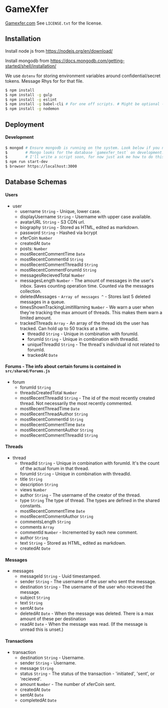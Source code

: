 # GameXfer
[Gamexfer.com](http://gamexfer.com)
See `LICENSE.txt` for the license.

## Installation

Install node js from https://nodejs.org/en/download/

Install mongodb from https://docs.mongodb.com/getting-started/shell/installation/

We use `dotenv` for storing environment variables around confidential/secret tokens. Message Rhys for for that file.

```bash
$ npm install
$ npm install -g gulp
$ npm install -g eslint
$ npm install -g babel-cli # For one off scripts. # Might be optional - I need to test.
$ npm install -g nodemon
```

## Deployment

#### Development

```bash
$ mongod # Ensure mongodb is running on the system. Look below if you need to create collections.
$        # Mongo looks for the database `gamexfer_test` on development.
$        # I'll write a script soon, for now just ask me how to do this.
$ npm run start-dev
$ browser https://localhost:3000
```

## Database Schemas

#### Users

- user
  - username `String` - Unique, lower case.
  - displayUsername `String` - Username with upper case available.
  - avatarURL `String` - S3 CDN url.
  - biography `String` - Stored as HTML, edited as markdown.
  - password `String` - Hashed via bcrypt
  - xferCoin `Number`
  - createdAt `Date`
  - posts: `Number`
  - mostRecentCommentTime `Date`
  - mostRecentCommentId `String`
  - mostRecentCommentThreadId `String`
  - mostRecentCommentForumId `String`
  - messagesRecievedTotal `Number`
  - messagesLength `Number` - The amount of messages in the user's inbox. Saves counting operation time. Counted via the messages collection.
  - deletedMessages - `Array of messages ^` - Stores last 5 deleted messages in a queue.
  - timesShownTrackingLimitWarning `Number` - We warn a user when they're tracking the max amount of threads. This makes them warn a limited amount.
  - trackedThreads `Array` - An array of the thread ids the user has tracked. Can hold up to 50 tracks at a time.
    - threadId `String` - Unique in combination with forumId.
    - forumId `String` - Unique in combination with threadId.
    - uniqueThreadId `String` - The thread's individual id not related to forumId.
    - trackedAt `Date`

#### Forums - The info about certain forums is contained in `src/shared/Forums.js`

- forum
  - forumId `String`
  - threadsCreatedTotal `Number`
  - mostRecentThreadId `String` - The id of the most recently created thread. Not necessarily the most recently commented.
  - mostRecentThreadTime `Date`
  - mostRecentThreadAuthor `String`
  - mostRecentCommentId `String`
  - mostRecentCommentTime `Date`
  - mostRecentCommentAuthor `String`
  - mostRecentCommentThreadId `String`

#### Threads

- thread
  - threadId `String` - Unique in combination with forumId. It's the count of the actual forum in that thread.
  - forumId `String` - Unique in combination with threadId.
  - title `String`
  - description `String`
  - views `Number`
  - author `String` - The username of the creator of the thread.
  - type `String` The type of thread. The types are defined in the shared constants.
  - mostRecentCommentTime `Date`
  - mostRecentCommentAuthor `String`
  - commentsLength `String`
  - comments `Array`
   - commentId `Number` - Incremented by each new comment.
   - author `String`
   - text `String` - Stored as HTML, edited as markdown.
   - createdAt `Date`

#### Messages

- messages
  - messageId `String` - Uuid timestamped.
  - sender `String` - The username of the user who sent the message.
  - destination `String` - The username of the user who recieved the message.
  - subject `String`
  - text `String`
  - sentAt `Date`
  - deletedAt `Date` - When the message was deleted. There is a max amount of these per destination
  - readAt `Date` - When the message was read. (If the message is unread this is unset.)

#### Transactions

- transaction
  - destination `String` - Username.
  - sender `String` - Username.
  - message `String`
  - status `String` - The status of the transaction - 'initiated', 'sent', or 'recieved'.
  - amount `Number` - The number of xferCoin sent.
  - createdAt `Date`
  - sentAt `Date`
  - completedAt `Date`